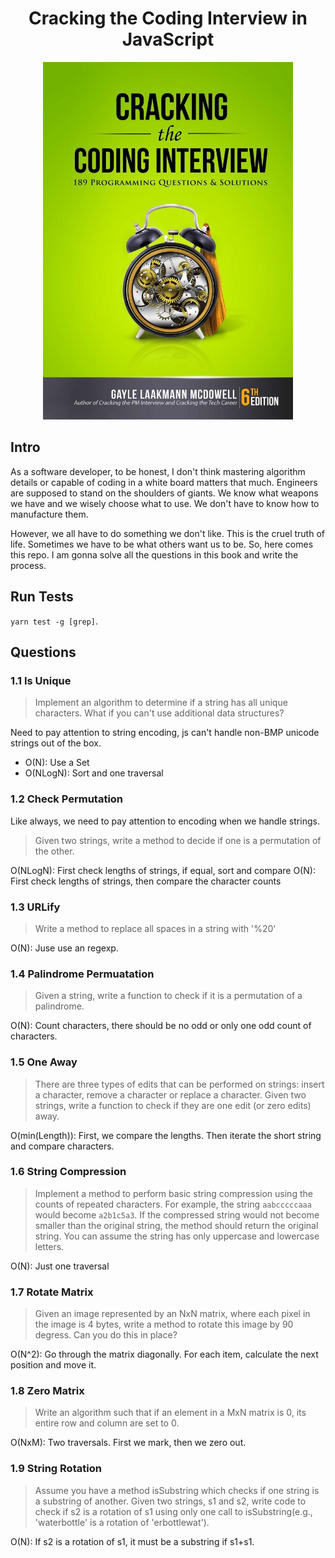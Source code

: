 <div align="center">
  <h1>
    Cracking the Coding Interview in JavaScript
  </h1>

  <img src="./cover.jpg" width="400">

</div>

## Intro

As a software developer, to be honest, I don't think mastering algorithm details or capable of coding in a white board matters that much. Engineers are supposed to stand on the shoulders of giants. We know what weapons we have and we wisely choose what to use. We don't have to know how to manufacture them.

However, we all have to do something we don't like. This is the cruel truth of life. Sometimes we have to be what others want us to be. So, here comes this repo. I am gonna solve all the questions in this book and write the process.

## Run Tests

`yarn test -g [grep]`.

## Questions

### 1.1 Is Unique

> Implement an algorithm to determine if a string has all unique characters. What if you can't use additional data structures?

Need to pay attention to string encoding, js can't handle non-BMP unicode strings out of the box.

- O(N): Use a Set
- O(NLogN): Sort and one traversal

### 1.2 Check Permutation

Like always, we need to pay attention to encoding when we handle strings.

> Given two strings, write a method to decide if one is a permutation of the other.

O(NLogN): First check lengths of strings, if equal, sort and compare
O(N): First check lengths of strings, then compare the character counts

### 1.3 URLify

> Write a method to replace all spaces in a string with '%20'

O(N): Juse use an regexp.

### 1.4 Palindrome Permuatation

> Given a string, write a function to check if it is a permutation of a palindrome.

O(N): Count characters, there should be no odd or only one odd count of characters.

### 1.5 One Away

> There are three types of edits that can be performed on strings: insert a character, remove a character or replace a character. Given two strings, write a function to check if they are one edit (or zero edits) away.

O(min(Length)): First, we compare the lengths. Then iterate the short string and compare characters.

### 1.6 String Compression

> Implement a method to perform basic string compression using the counts of repeated characters. For example, the string `aabcccccaaa` would become `a2b1c5a3`. If the compressed string would not become smaller than the original string, the method should return the original string. You can assume the string has only uppercase and lowercase letters.

O(N): Just one traversal

### 1.7 Rotate Matrix

> Given an image represented by an NxN matrix, where each pixel in the image is 4 bytes, write a method to rotate this image by 90 degress. Can you do this in place?

O(N^2): Go through the matrix diagonally. For each item, calculate the next position and move it.

### 1.8 Zero Matrix

> Write an algorithm such that if an element in a MxN matrix is 0, its entire row and column are set to 0.

O(NxM): Two traversals. First we mark, then we zero out.

### 1.9 String Rotation

> Assume you have a method isSubstring which checks if one string is a substring of another. Given two strings, s1 and s2, write code to check if s2 is a rotation of s1 using only one call to isSubstring(e.g., 'waterbottle' is a rotation of 'erbottlewat').

O(N): If s2 is a rotation of s1, it must be a substring if s1+s1.
